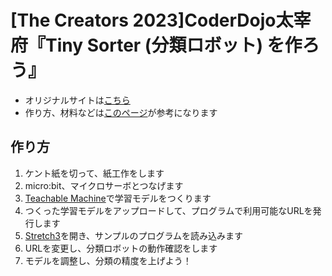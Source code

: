 # [The Creators 2023]CoderDojo太宰府『Tiny Sorter (分類ロボット) を作ろう』

- オリジナルサイトは[こちら](https://experiments.withgoogle.com/tiny-sorter/view)
- 作り方、材料などは[このページ](https://coderdojo-fukuoka.github.io/blog/ai/teachablemachine/2020/10/14/teachablemacine-tiny-sorter.html)が参考になります

## 作り方
1. ケント紙を切って、紙工作をします
2. micro:bit、マイクロサーボとつなげます
3. [Teachable Machine](https://teachablemachine.withgoogle.com/)で学習モデルをつくります
4. つくった学習モデルをアップロードして、プログラムで利用可能なURLを発行します
5. [Stretch3](https://stretch3.github.io/)を開き、サンプルのプログラムを読み込みます
6. URLを変更し、分類ロボットの動作確認をします
7. モデルを調整し、分類の精度を上げよう！
